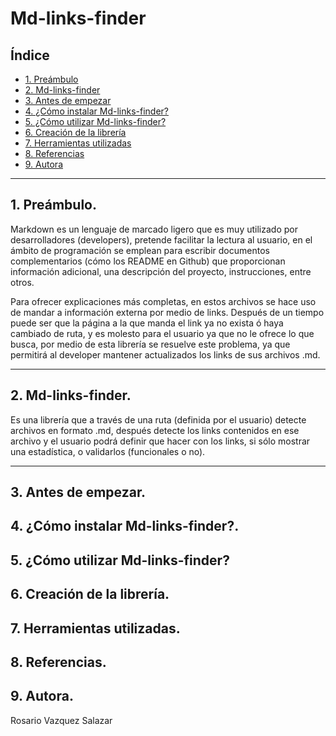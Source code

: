 # Md-links-finder

## Índice

* [1. Preámbulo](#1-preámbulo)
* [2. Md-links-finder](#2-md-links-finder)
* [3. Antes de empezar](#3-antes-de-empezar)
* [4. ¿Cómo instalar Md-links-finder?](#4-¿cómo-instalar-md-links-finder?)
* [5. ¿Cómo utilizar Md-links-finder?](#5-¿cómo-utilizar-md-links-finder?)
* [6. Creación de la librería](#6-creación-de-la-librería)
* [7. Herramientas utilizadas](#7-herramientas-utilizadas)
* [8. Referencias](#8-referencias)
* [9. Autora](#9-autora)

***

## 1. Preámbulo.

Markdown es un lenguaje de marcado ligero que es muy utilizado por desarrolladores (developers), pretende facilitar la lectura al usuario, en el ámbito de programación se emplean para escribir documentos complementarios (cómo los README en Github) que proporcionan información adicional, una descripción del proyecto, instrucciones, entre otros.

Para ofrecer explicaciones más completas, en estos archivos se hace uso de mandar a información externa por medio de links. Después de un tiempo puede ser que la página a la que manda el link ya no exista ó haya cambiado de ruta, y es molesto para el usuario ya que no le ofrece lo que busca, por medio de esta librería se resuelve este problema, ya que permitirá al developer mantener actualizados los links de sus archivos .md.

***

## 2. Md-links-finder.

Es una librería que  a través de una ruta (definida por el usuario) detecte archivos en formato .md, después detecte los links contenidos en ese archivo y el usuario podrá definir que hacer con los links, si sólo mostrar una estadística, o validarlos (funcionales o no).

***

## 3. Antes de empezar.

## 4. ¿Cómo instalar Md-links-finder?.

## 5. ¿Cómo utilizar Md-links-finder?

## 6. Creación de la librería.

## 7. Herramientas utilizadas.

## 8. Referencias.

## 9. Autora.

Rosario Vazquez Salazar
